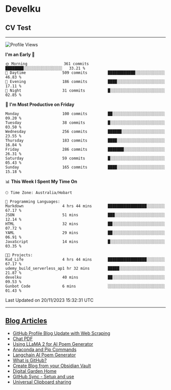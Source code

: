 <h1> Develku </h1>

<h2>CV Test</h2>

---

<!--START_SECTION:waka-->
![Profile Views](http://img.shields.io/badge/Profile%20Views-758-blue)

**I'm an Early 🐤** 

```text
🌞 Morning                361 commits         ████████░░░░░░░░░░░░░░░░░   33.21 % 
🌆 Daytime                509 commits         ████████████░░░░░░░░░░░░░   46.83 % 
🌃 Evening                186 commits         ████░░░░░░░░░░░░░░░░░░░░░   17.11 % 
🌙 Night                  31 commits          █░░░░░░░░░░░░░░░░░░░░░░░░   02.85 % 
```
📅 **I'm Most Productive on Friday** 

```text
Monday                   100 commits         ██░░░░░░░░░░░░░░░░░░░░░░░   09.20 % 
Tuesday                  38 commits          █░░░░░░░░░░░░░░░░░░░░░░░░   03.50 % 
Wednesday                256 commits         ██████░░░░░░░░░░░░░░░░░░░   23.55 % 
Thursday                 183 commits         ████░░░░░░░░░░░░░░░░░░░░░   16.84 % 
Friday                   286 commits         ███████░░░░░░░░░░░░░░░░░░   26.31 % 
Saturday                 59 commits          █░░░░░░░░░░░░░░░░░░░░░░░░   05.43 % 
Sunday                   165 commits         ████░░░░░░░░░░░░░░░░░░░░░   15.18 % 
```


📊 **This Week I Spent My Time On** 

```text
🕑︎ Time Zone: Australia/Hobart

💬 Programming Languages: 
Markdown                 4 hrs 44 mins       █████████████████░░░░░░░░   67.17 % 
JSON                     51 mins             ███░░░░░░░░░░░░░░░░░░░░░░   12.14 % 
HTML                     32 mins             ██░░░░░░░░░░░░░░░░░░░░░░░   07.72 % 
YAML                     29 mins             ██░░░░░░░░░░░░░░░░░░░░░░░   06.91 % 
JavaScript               14 mins             █░░░░░░░░░░░░░░░░░░░░░░░░   03.35 % 

🐱‍💻 Projects: 
Kud_Life                 4 hrs 44 mins       █████████████████░░░░░░░░   67.17 % 
udemy_build_serverless_ap1 hr 32 mins        █████░░░░░░░░░░░░░░░░░░░░   21.87 % 
develku                  40 mins             ██░░░░░░░░░░░░░░░░░░░░░░░   09.53 % 
Gunbot Code              6 mins              ░░░░░░░░░░░░░░░░░░░░░░░░░   01.43 % 
```


 Last Updated on 20/11/2023 15:32:31 UTC
<!--END_SECTION:waka-->

---

## [Blog Articles](https://my-digital-garden-green-seven.vercel.app/)

<!--START_SECTION:blog-->
- [GitHub Profile Blog Update with Web Scraping](https://my-digital-garden-green-seven.vercel.app/404)
- [Chat PDF](https://my-digital-garden-green-seven.vercel.app/1-project/solution-architect/personal-projects/langchain/chat-pdf/)
- [Using LLaMA 2 for AI Poem Generator](https://my-digital-garden-green-seven.vercel.app/1-project/solution-architect/personal-projects/langchain/using-l-la-ma-2-for-ai-poem-generator/)
- [Anaconda and Pip Commands](https://my-digital-garden-green-seven.vercel.app/3-resource/mac-tips/anaconda-and-pip-commands/)
- [Langchain AI Poem Generator](https://my-digital-garden-green-seven.vercel.app/1-project/solution-architect/personal-projects/langchain/langchain-ai-poem-generator/)
- [What is GitHub?](https://my-digital-garden-green-seven.vercel.app/3-resource/git-hub-related/what-is-git-hub/)
- [Create Blog from your Obsidian Vault](https://my-digital-garden-green-seven.vercel.app/4-archive/how-to-use-obsidian/create-blog-from-your-obsidian-vault/)
- [Digital Garden Home](https://my-digital-garden-green-seven.vercel.app/)
- [GitHub Sync - Setup and use](https://my-digital-garden-green-seven.vercel.app/3-resource/git-hub-related/git-hub-sync-setup-and-use/)
- [Universal Clipboard sharing](https://my-digital-garden-green-seven.vercel.app/3-resource/mac-tips/universal-clipboard-sharing/)
<!--END_SECTION:blog-->
